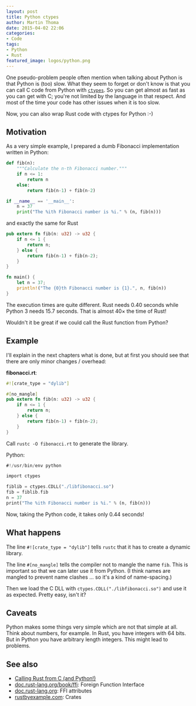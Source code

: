 ```yaml
---
layout: post
title: Python ctypes
author: Martin Thoma
date: 2015-04-02 22:06
categories:
- Code
tags:
- Python
- Rust
featured_image: logos/python.png
---
```


One pseudo-problem people often mention when talking about Python is that
Python is (too) slow. What they seem to forget or don't know is that you can
call C code from Python with [`ctypes`](https://docs.python.org/3/library/ctypes.html).
So you can get almost as fast as you can get with C; you're not limited by
the language in that respect. And most of the time your code has other issues
when it is too slow.

Now, you can also wrap Rust code with ctypes for Python :-)

## Motivation

As a very simple example, I prepared a dumb Fibonacci implementation written in
Python:

```python
def fib(n):
    """Calculate the n-th Fibonacci number."""
    if n <= 1:
        return n
    else:
        return fib(n-1) + fib(n-2)

if __name__ == '__main__':
    n = 37
    print("The %ith Fibonacci number is %i." % (n, fib(n)))

```

and exactly the same for Rust

```rust
pub extern fn fib(n: u32) -> u32 {
    if n <= 1 {
        return n;
    } else {
        return fib(n-1) + fib(n-2);
    }
}

fn main() {
    let n = 37;
    println!("The {0}th Fibonacci number is {1}.", n, fib(n))
}
```

The execution times are quite different. Rust needs 0.40 seconds while Python 3
needs 15.7 seconds. That is almost 40× the time of Rust!

Wouldn't it be great if we could call the Rust function from Python?


## Example

I'll explain in the next chapters what is done, but at first you should see
that there are only minor changes / overhead:

**fibonacci.rt**:

```rust
#![crate_type = "dylib"]

#[no_mangle]
pub extern fn fib(n: u32) -> u32 {
    if n <= 1 {
        return n;
    } else {
        return fib(n-1) + fib(n-2);
    }
}
```

Call `rustc -O fibonacci.rt` to generate the library.


Python:

```rust
#!/usr/bin/env python

import ctypes

fiblib = ctypes.CDLL("./libfibonacci.so")
fib = fiblib.fib
n = 37
print("The %ith Fibonacci number is %i." % (n, fib(n)))

```

Now, taking the Python code, it takes only 0.44 seconds!

## What happens

The line `#![crate_type = "dylib"]` tells `rustc` that it has to create a
dynamic library.

The line `#[no_mangle]` tells the compiler not to mangle the name `fib`.
This is important so that we can later use it from Python. (I think names are
mangled to prevent name clashes ... so it's a kind of name-spacing.)

Then we load the C DLL with `ctypes.CDLL("./libfibonacci.so")` and use it
as expected. Pretty easy, isn't it?


## Caveats

Python makes some things very simple which are not that simple at all. Think
about numbers, for example. In Rust, you have integers with 64 bits. But in
Python you have arbitrary length integers. This might lead to problems.

## See also

* [Calling Rust from C (and Python!)](http://harkablog.com/calling-rust-from-c-and-python.html)
* [doc.rust-lang.org/book/ffi](http://doc.rust-lang.org/book/): Foreign Function Interface
* [doc.rust-lang.org](http://doc.rust-lang.org/reference.html#ffi-attributes): FFI attributes
* [rustbyexample.com](http://rustbyexample.com/attribute/crate.html): Crates